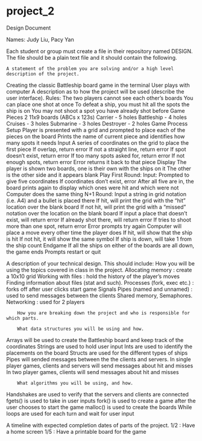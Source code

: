 # project_2

Design Document

Names: Judy Liu, Pacy Yan

Each student or group must create a file in their repository named DESIGN. The file should be a plain text file and it should contain the following.




    A statement of the problem you are solving and/or a high level description of the project.
Creating the classic Battleship board game in the terminal 
User plays with computer
A description as to how the project will be used (describe the user interface).
Rules: 
The two players cannot see each other’s boards
You can place one shot at once
To defeat a ship, you must hit all the spots the ship is on
You may not shoot a spot you have already shot before
Game Pieces
2 11x9 boards (ABCs x 123s)
Carrier - 5 holes
Battleship - 4 holes
Cruises - 3 holes
Submarine - 3 holes
Destroyer - 2 holes
Game Process
Setup
Player is presented with a grid and prompted to place each of the pieces on the board
Prints the name of current piece and identifies how many spots it needs
Input
A series of coordinates on the grid to place the first piece
If overlap, return error
If not a straight line, return error
If spot doesn’t exist, return error
If too many spots asked for, return error
If not enough spots, return error
Error returns it back to that piece 
Display
The player is shown two boards, one is their own with the ships on it
The other is the other side and it appears blank
Play
First Round:
Input:
Prompted to give five coordinates 
If coordinates don’t exist, error
After all five are in, the board prints again to display which ones were hit and which were not
Computer does the same thing 
N+1 Round:
Input
a string in grid notation (i.e. A4) and a bullet is placed there
If hit, will print the grid with the “hit” location over the blank board
If not hit, will print the grid with a “missed” notation over the location on the blank board
If input a place that doesn’t exist, will return error 
If already shot there, will return error 
If tries to shoot more than one spot, return error
Error prompts try again
Computer will place a move every other time the player does 
If hit, will show that the ship is hit
If not hit, it will show the same symbol
If ship is down, will take 1 from the ship count
Endgame
If all the ships on either of the boards are all down, the game ends
Prompts restart or quit


A description of your technical design. This should include:
        How you will be using the topics covered in class in the project.
Allocating memory : create a 10x10 grid 
Working with files : hold the history of the player’s moves
Finding information about files (stat and such).
Processes (fork, exec etc.) : forks off after user clicks start game
Signals
Pipes (named and unnamed) : used to send messages between the clients
Shared memory, 
Semaphores.
Networking : used for 2 players

        How you are breaking down the project and who is responsible for which parts.

        What data structures you will be using and how.
Arrays will be used to create the Battleship board and keep track of the coordinates
Strings are used to hold user input
Ints are used to identify the placements on the board
Structs are used for the different types of ships 
Pipes will sended messages between the the clients and servers.
In single player games, clients and servers will send messages about hit and misses
In two player games, clients will send messages about hit and misses

        What algorithms you will be using, and how.
Handshakes are used to verify that the servers and clients are connected
fgets() is used to take in user inputs
fork() is used to create a game after the user chooses to start the game
malloc() is used to create the boards
While loops are used for each turn and wait for user input

A timeline with expected completion dates of parts of the project.
1/2 : Have a home screen
1/5 : Have a printable board for the game
